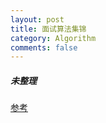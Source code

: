 ```yaml
---
layout: post
title: 面试算法集锦
category: Algorithm
comments: false
---
```



##### 未整理

[参考](http://blog.csdn.net/v_july_v/article/details/6543438/)
